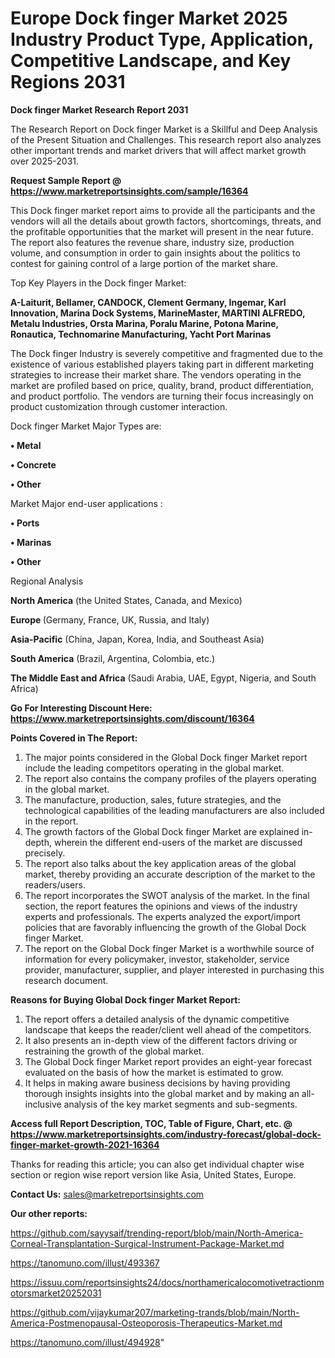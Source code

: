  # Europe Dock finger Market 2025 Industry Product Type, Application, Competitive Landscape, and Key Regions 2031

<strong>Dock finger Market Research Report 2031</strong>

The Research Report on Dock finger Market is a Skillful and Deep Analysis of the Present Situation and Challenges. This research report also analyzes other important trends and market drivers that will affect market growth over 2025-2031.

<strong>Request Sample Report @ <a href=https://www.marketreportsinsights.com/sample/16364>https://www.marketreportsinsights.com/sample/16364</a></strong>

This Dock finger market report aims to provide all the participants and the vendors will all the details about growth factors, shortcomings, threats, and the profitable opportunities that the market will present in the near future. The report also features the revenue share, industry size, production volume, and consumption in order to gain insights about the politics to contest for gaining control of a large portion of the market share.

Top Key Players in the Dock finger Market:

<strong>A-Laiturit, Bellamer, CANDOCK, Clement Germany, Ingemar, Karl Innovation, Marina Dock Systems, MarineMaster, MARTINI ALFREDO, Metalu Industries, Orsta Marina, Poralu Marine, Potona Marine, Ronautica, Technomarine Manufacturing, Yacht Port Marinas</strong>

The Dock finger Industry is severely competitive and fragmented due to the existence of various established players taking part in different marketing strategies to increase their market share. The vendors operating in the market are profiled based on price, quality, brand, product differentiation, and product portfolio. The vendors are turning their focus increasingly on product customization through customer interaction.

Dock finger Market Major Types are:

<strong>• Metal

• Concrete

• Other</strong>

Market Major end-user applications :

<strong>• Ports

• Marinas

• Other</strong>

Regional Analysis

</u><strong><b>North America</b></strong> (the United States, Canada, and Mexico)

<strong><b>Europe </b></strong>(Germany, France, UK, Russia, and Italy)

<strong><b>Asia-Pacific</b></strong> (China, Japan, Korea, India, and Southeast Asia)

<strong><b>South America</b></strong> (Brazil, Argentina, Colombia, etc.)

<strong><b>The Middle East and Africa</b></strong> (Saudi Arabia, UAE, Egypt, Nigeria, and South Africa)

<strong>Go For Interesting Discount Here: <a href=https://www.marketreportsinsights.com/discount/16364>https://www.marketreportsinsights.com/discount/16364</a></strong>

<strong>Points Covered in The Report:</strong>
<ol>
  <li>The major points considered in the Global Dock finger Market report include the leading competitors operating in the global market.</li>
  <li>The report also contains the company profiles of the players operating in the global market.</li>
  <li>The manufacture, production, sales, future strategies, and the technological capabilities of the leading manufacturers are also included in the report.</li>
  <li>The growth factors of the Global Dock finger Market are explained in-depth, wherein the different end-users of the market are discussed precisely.</li>
  <li>The report also talks about the key application areas of the global market, thereby providing an accurate description of the market to the readers/users.</li>
  <li>The report incorporates the SWOT analysis of the market. In the final section, the report features the opinions and views of the industry experts and professionals. The experts analyzed the export/import policies that are favorably influencing the growth of the Global Dock finger Market.</li>
  <li>The report on the Global Dock finger Market is a worthwhile source of information for every policymaker, investor, stakeholder, service provider, manufacturer, supplier, and player interested in purchasing this research document.</li>
</ol>
<strong>Reasons for Buying Global Dock finger Market Report:</strong>

<ol>
  <li>The report offers a detailed analysis of the dynamic competitive landscape that keeps the reader/client well ahead of the competitors.</li>
  <li>It also presents an in-depth view of the different factors driving or restraining the growth of the global market.</li>
  <li>The Global Dock finger Market report provides an eight-year forecast evaluated on the basis of how the market is estimated to grow.</li>
  <li>It helps in making aware business decisions by having providing thorough insights insights into the global market and by making an all-inclusive analysis of the key market segments and sub-segments.</li>
</ol>
<strong>Access full Report Description, TOC, Table of Figure, Chart, etc. @ <a href=https://www.marketreportsinsights.com/industry-forecast/global-dock-finger-market-growth-2021-16364>https://www.marketreportsinsights.com/industry-forecast/global-dock-finger-market-growth-2021-16364</a></strong>


Thanks for reading this article; you can also get individual chapter wise section or region wise report version like Asia, United States, Europe.

<strong>Contact Us:</strong>
sales@marketreportsinsights.com

<strong>Our other reports:</strong>

<a href=https://github.com/sayysaif/trending-report/blob/main/North-America-Corneal-Transplantation-Surgical-Instrument-Package-Market.md>https://github.com/sayysaif/trending-report/blob/main/North-America-Corneal-Transplantation-Surgical-Instrument-Package-Market.md</a>

<a href=https://tanomuno.com/illust/493367>https://tanomuno.com/illust/493367</a>

<a href=https://issuu.com/reportsinsights24/docs/northamericalocomotivetractionmotorsmarket20252031>https://issuu.com/reportsinsights24/docs/northamericalocomotivetractionmotorsmarket20252031</a>

<a href=https://github.com/vijaykumar207/marketing-trands/blob/main/North-America-Postmenopausal-Osteoporosis-Therapeutics-Market.md>https://github.com/vijaykumar207/marketing-trands/blob/main/North-America-Postmenopausal-Osteoporosis-Therapeutics-Market.md</a>

<a href=https://tanomuno.com/illust/494928>https://tanomuno.com/illust/494928</a>"
